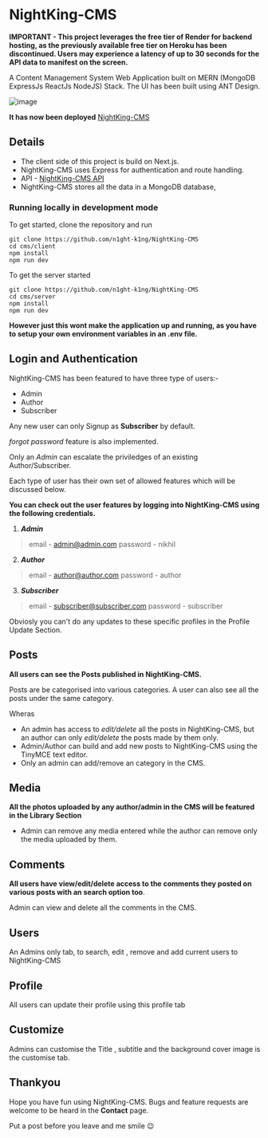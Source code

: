 # NightKing-CMS 

**IMPORTANT - This project leverages the free tier of Render for backend hosting, as the previously available free tier on Heroku has been discontinued. Users may experience a latency of up to 30 seconds for the API data to manifest on the screen.**

A Content Management System Web Application built on MERN (MongoDB ExpressJs ReactJs NodeJS) Stack. The UI has been built using ANT Design.

![image](https://user-images.githubusercontent.com/77714082/184510047-9005bda6-8bbe-4bac-ad87-8091be58299b.png)




**It has now been deployed**
[NightKing-CMS](https://nightking-cms.netlify.app/)

## Details 


* The client side of this project is build on Next.js.
* NightKing-CMS uses Express for authentication and route handling.
* API - [NightKing-CMS API](https://nightkingcmss.onrender.com/api/)
* NightKing-CMS stores all the data in a MongoDB database,

### Running locally in development mode

To get started, clone the repository and run 

    git clone https://github.com/n1ght-k1ng/NightKing-CMS
    cd cms/client
    npm install
    npm run dev

To get the server started 
```
git clone https://github.com/n1ght-k1ng/NightKing-CMS
cd cms/server
npm install
npm run dev
```
**However just this wont make the application up and running, as you have to setup your own environment variables in an .env file.**  

## Login and Authentication 

NightKing-CMS has been featured to have three type of users:-

* Admin 
* Author 
* Subscriber 

Any new user can only Signup as **Subscriber** by default.
 
*forgot password* feature is also implemented.

Only an *Admin* can escalate the priviledges of an existing Author/Subscriber. 

Each type of user has their own set of allowed features which will be discussed below. 

**You can check out the user features by logging into NightKing-CMS using the following credentials.**

1. ***Admin***
>  email - admin@admin.com
>  password - nikhil
2. ***Author*** 
>  email - author@author.com
>  password - author
3. ***Subscriber***
>  email - subscriber@subscriber.com
>  password - subscriber

Obviosly you can't do any updates to these specific profiles in the Profile Update Section.

## Posts 

**All users can see the Posts published in NightKing-CMS.** 

Posts are be categorised into various categories. A user can also see all the posts under the same category.

Wheras

* An admin has access to *edit/delete* all the posts in NightKing-CMS, but an author can only *edit/delete* the posts made by them only.
* Admin/Author can build and add new posts to NightKing-CMS using the TinyMCE text editor.
* Only an admin can add/remove an category in the CMS.

## Media

**All the photos uploaded by any author/admin in the CMS will be featured in the Library Section**

* Admin can remove any media entered while the author can remove only the media uploaded by them.

## Comments 

**All users have view/edit/delete access to the comments they posted on various posts with an search option too**. 

Admin can view and delete all the comments in the CMS. 

## Users 

An Admins only tab, to search, edit , remove and add current users to NightKing-CMS

## Profile 

All users can update their profile using this profile tab

## Customize 

Admins can customise the Title , subtitle and the background cover image is the customise tab.

## Thankyou 

Hope you have fun using NightKing-CMS. Bugs and feature requests are welcome to be heard in the **Contact** page. 

Put a post before you leave and me smile :wink: 
